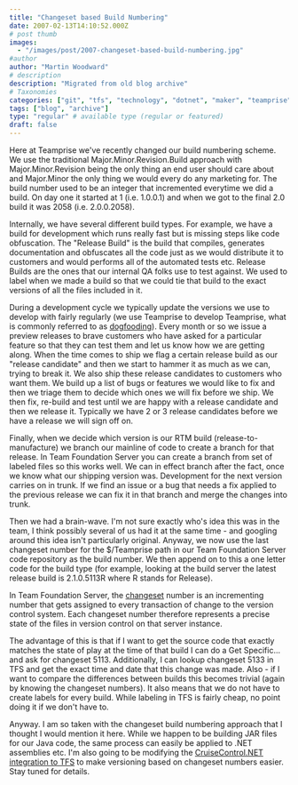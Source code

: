```yaml
---
title: "Changeset based Build Numbering"
date: 2007-02-13T14:10:52.000Z
# post thumb
images:
  - "/images/post/2007-changeset-based-build-numbering.jpg"
#author
author: "Martin Woodward"
# description
description: "Migrated from old blog archive"
# Taxonomies
categories: ["git", "tfs", "technology", "dotnet", "maker", "teamprise", "web", "programming"]
tags: ["blog", "archive"]
type: "regular" # available type (regular or featured)
draft: false
---
```

Here at Teamprise we've recently changed our build numbering scheme.  We use the traditional Major.Minor.Revision.Build approach with Major.Minor.Revision being the only thing an end user should care about and Major.Minor the only thing we would every do any marketing for.  The build number used to be an integer that incremented everytime we did a build.  On day one it started at 1 (i.e. 1.0.0.1) and when we got to the final 2.0 build it was 2058 (i.e. 2.0.0.2058).   

Internally, we have several different build types.  For example, we have a build for development which runs really fast but is missing steps like code obfuscation.  The "Release Build" is the build that compiles, generates documentation and obfuscates all the code just as we would distribute it to customers and would performs all of the automated tests etc.  Release Builds are the ones that our internal QA folks use to test against.  We used to label when we made a build so that we could tie that build to the exact versions of all the files included in it. 

During a development cycle we typically update the versions we use to develop with fairly regularly (we use Teamprise to develop Teamprise, what is commonly referred to as [dogfooding](http://en.wikipedia.org/wiki/Eat_one)).  Every month or so we issue a preview releases to brave customers who have asked for a particular feature so that they can test them and let us know how we are getting along.  When the time comes to ship we flag a certain release build as our "release candidate" and then we start to hammer it as much as we can, trying to break it.  We also ship these release candidates to customers who want them.  We build up a list of bugs or features we would like to fix and then we triage them to decide which ones we will fix before we ship.  We then fix, re-build and test until we are happy with a release candidate and then we release it.  Typically we have 2 or 3 release candidates before we have a release we will sign off on. 

Finally, when we decide which version is our RTM build (release-to-manufacture) we branch our mainline of code to create a branch for that release.  In Team Foundation Server you can create a branch from set of labeled files so this works well.  We can in effect branch after the fact, once we know what our shipping version was.  Development for the next version carries on in trunk.  If we find an issue or a bug that needs a fix applied to the previous release we can fix it in that branch and merge the changes into trunk. 

Then we had a brain-wave.  I'm not sure exactly who's idea this was in the team, I think possibly several of us had it at the same time - and googling around this idea isn't particularly original.  Anyway, we now use the last changeset number for the $/Teamprise path in our Team Foundation Server code repository as the build number. We then append on to this a one letter code for the build type (for example, looking at the build server the latest release build is 2.1.0.5113R where R stands for Release).   

In Team Foundation Server, the [changeset](http://msdn2.microsoft.com/en-us/library/ms181408(VS.80).aspx) number is an incrementing number that gets assigned to every transaction of change to the version control system.  Each changeset number therefore represents a precise state of the files in version control on that server instance. 

The advantage of this is that if I want to get the source code that exactly matches the state of play at the time of that build I can do a Get Specific... and ask for changeset 5113.  Additionally, I can lookup changeset 5133 in TFS and get the exact time and date that this change was made.  Also - if I want to compare the differences between builds this becomes trivial (again by knowing the changeset numbers).  It also means that we do not have to create labels for every build.  While labeling in TFS is fairly cheap, no point doing it if we don't have to. 

Anyway.  I am so taken with the changeset build numbering approach that I thought I would mention it here.  While we happen to be building JAR files for our Java code, the same process can easily be applied to .NET assemblies etc.  I'm also going to be modifying the [CruiseControl.NET integration to TFS](http://www.codeplex.com/TFSCCNetPlugin/) to make versioning based on changeset numbers easier.  Stay tuned for details.